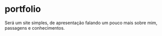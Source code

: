 # portfolio
Será um site simples, de apresentação falando um pouco mais sobre mim, passagens e conhecimentos.
